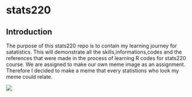 # stats220

## **Introduction**

The purpose of this stats220 repo is to contain my learning journey for satatistics. This will demonstrate all the skills,informations,codes and the references that were made in the process of learning R codes for stats220 course. We are assigned to make our own meme image as an assignment. Therefore I decided to make a meme that every statistions who look my meme could relate.


![](https://media.makeameme.org/created/statistics-statistics-everywhere-4090baffb9.jpg)



